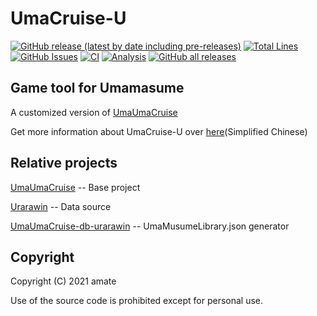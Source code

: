 # UmaCruise-U
[![GitHub release (latest by date including pre-releases)](https://img.shields.io/github/v/release/RyoLee/UmaCruise-U?label=Release&include_prereleases&style=flat-square#?sort=date)](https://github.com/RyoLee/UmaCruise-U/releases/latest)
[![Total Lines](https://img.shields.io/tokei/lines/github.com/RyoLee/UmaCruise-U?label=Total%20Lines&style=flat-square)](https://github.com/RyoLee/UmaCruise-U)
[![GitHub Issues](https://img.shields.io/github/issues/RyoLee/UmaCruise-U?label=Issues&style=flat-square)](https://github.com/RyoLee/UmaCruise-U/issues)
[![CI](https://img.shields.io/github/workflow/status/RyoLee/UmaCruise-U/CI/master?label=CI&style=flat-square)](https://github.com/RyoLee/UmaCruise-U/actions/workflows/deploy.yml)
[![Analysis](https://img.shields.io/codefactor/grade/github/RyoLee/UmaCruise-U?label=Code%20Quality&style=flat-square)](https://www.codefactor.io/repository/github/ryolee/umacruise-u)
[![GitHub all releases](https://img.shields.io/github/downloads/RyoLee/UmaCruise-U/total?label=Downloads&logo=Github&style=flat-square)](https://github.com/RyoLee/UmaCruise-U/releases/latest)
## Game tool for Umamasume
A  customized version of [UmaUmaCruise](https://github.com/amate/UmaUmaCruise)

Get more information about UmaCruise-U over [here](https://nga.178.com/read.php?tid=26740403)(Simplified Chinese)

## Relative projects
[UmaUmaCruise](https://github.com/amate/UmaUmaCruise) -- Base project

[Urarawin](https://github.com/wrrwrr111/pretty-derby) -- Data source

[UmaUmaCruise-db-urarawin](https://github.com/RyoLee/UmaUmaCruise-db-urarawin) -- UmaMusumeLibrary.json generator

## Copyright
Copyright (C) 2021 amate

Use of the source code is prohibited except for personal use.
